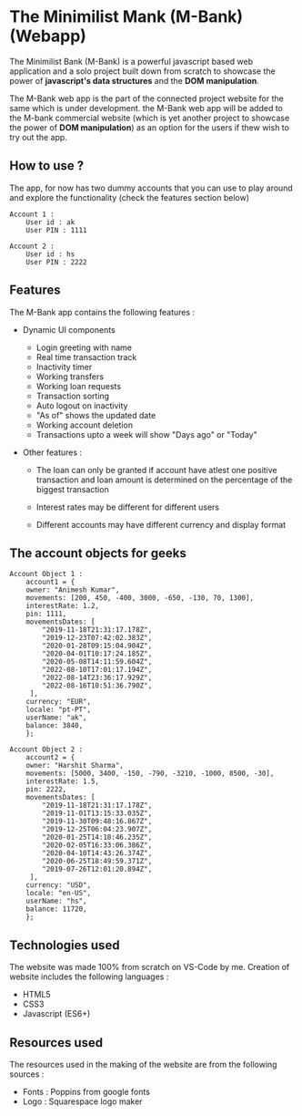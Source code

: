 # The Minimilist Mank (M-Bank) (Webapp)

The Minimilist Bank (M-Bank) is a powerful javascript based web application and a solo project built down from scratch to showcase the power of **javascript's data structures** and the **DOM manipulation**.

The M-Bank web app is the part of the connected project website for the same which is under development. the M-Bank web app will be added to the M-bank commercial website (which is yet another project to showcase the power of **DOM manipulation**) as an option for the users if thew wish to try out the app.

## How to use ?

The app, for now has two dummy accounts that you can use to play around and explore the functionality (check the features section below)

    Account 1 :
        User id : ak
        User PIN : 1111

    Account 2 :
        User id : hs
        User PIN : 2222

## Features

The M-Bank app contains the following features :

- Dynamic UI components

  - Login greeting with name
  - Real time transaction track
  - Inactivity timer
  - Working transfers
  - Working loan requests
  - Transaction sorting
  - Auto logout on inactivity
  - "As of" shows the updated date
  - Working account deletion
  - Transactions upto a week will show "Days ago" or "Today"

- Other features :

  - The loan can only be granted if account have atlest one positive transaction and loan amount is determined on the percentage of the biggest transaction

  - Interest rates may be different for different users

  - Different accounts may have different currency and display format

## The account objects for geeks

    Account Object 1 :
        account1 = {
        owner: "Animesh Kumar",
        movements: [200, 450, -400, 3000, -650, -130, 70, 1300],
        interestRate: 1.2,
        pin: 1111,
        movementsDates: [
            "2019-11-18T21:31:17.178Z",
            "2019-12-23T07:42:02.383Z",
            "2020-01-28T09:15:04.904Z",
            "2020-04-01T10:17:24.185Z",
            "2020-05-08T14:11:59.604Z",
            "2022-08-10T17:01:17.194Z",
            "2022-08-14T23:36:17.929Z",
            "2022-08-16T10:51:36.790Z",
         ],
        currency: "EUR",
        locale: "pt-PT",
        userName: "ak",
        balance: 3840,
        };

    Account Object 2 :
        account2 = {
        owner: "Harshit Sharma",
        movements: [5000, 3400, -150, -790, -3210, -1000, 8500, -30],
        interestRate: 1.5,
        pin: 2222,
        movementsDates: [
            "2019-11-18T21:31:17.178Z",
            "2019-11-01T13:15:33.035Z",
            "2019-11-30T09:48:16.867Z",
            "2019-12-25T06:04:23.907Z",
            "2020-01-25T14:18:46.235Z",
            "2020-02-05T16:33:06.386Z",
            "2020-04-10T14:43:26.374Z",
            "2020-06-25T18:49:59.371Z",
            "2019-07-26T12:01:20.894Z",
         ],
        currency: "USD",
        locale: "en-US",
        userName: "hs",
        balance: 11720,
        };

## Technologies used

The website was made 100% from scratch on VS-Code by me. Creation of website includes the following languages :

- HTML5
- CSS3
- Javascript (ES6+)

## Resources used

The resources used in the making of the website are from the following sources :

- Fonts : Poppins from google fonts
- Logo : Squarespace logo maker
